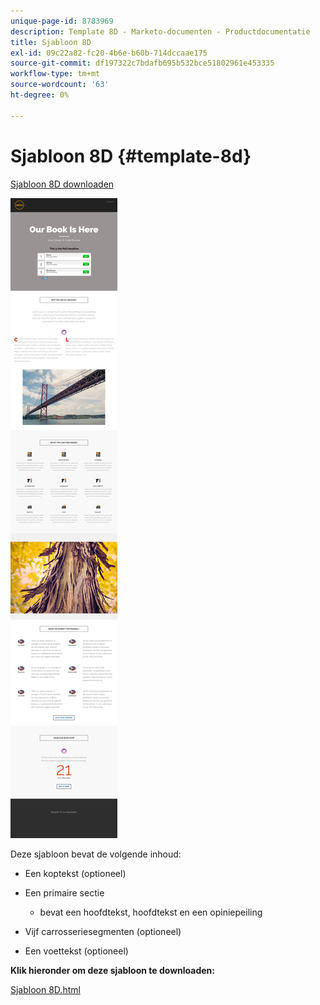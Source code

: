 ```yaml
---
unique-page-id: 8783969
description: Template 8D - Marketo-documenten - Productdocumentatie
title: Sjabloon 8D
exl-id: 09c22a82-fc20-4b6e-b60b-714dccaae175
source-git-commit: df197322c7bdafb695b532bce51802961e453335
workflow-type: tm+mt
source-wordcount: '63'
ht-degree: 0%

---
```


# Sjabloon 8D {#template-8d}

[Sjabloon 8D downloaden](https://experienceleague.adobe.com/landing/marketo/lp-templates/template-8d.html)

![](assets/image2015-7-29-14-3a28-3a56.png)

Deze sjabloon bevat de volgende inhoud:

* Een koptekst (optioneel)
* Een primaire sectie

   * bevat een hoofdtekst, hoofdtekst en een opiniepeiling

* Vijf carrosseriesegmenten (optioneel)
* Een voettekst (optioneel)

**Klik hieronder om deze sjabloon te downloaden:**

[Sjabloon 8D.html](https://experienceleague.adobe.com/landing/marketo/lp-templates/template-8d.html)
